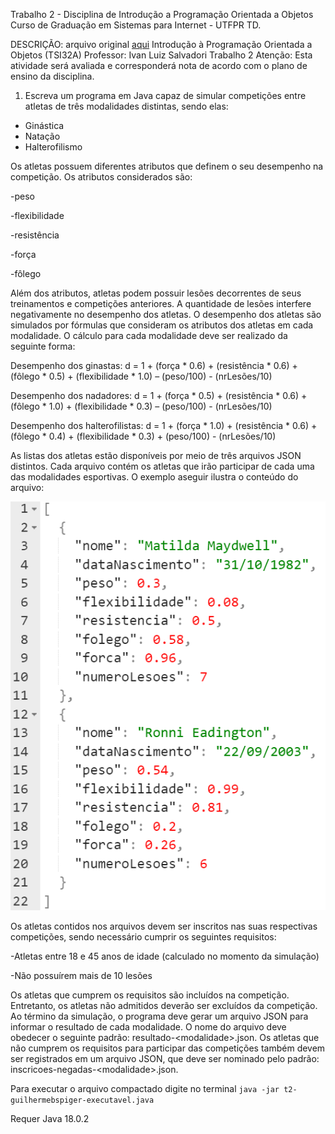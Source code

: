 Trabalho 2 - Disciplina de Introdução a Programação Orientada a Objetos
Curso de Graduação em Sistemas para Internet - UTFPR TD.

DESCRIÇÃO: arquivo original [aqui](pdf/trabalho2.pdf)
Introdução à Programação Orientada a Objetos (TSI32A)
Professor: Ivan Luiz Salvadori
Trabalho 2
Atenção: Esta atividade será avaliada e corresponderá nota de acordo com o plano de ensino da disciplina.

1. Escreva um programa em Java capaz de simular competições entre atletas de três modalidades distintas, sendo elas:
- Ginástica
- Natação
- Halterofilismo

Os atletas possuem diferentes atributos que definem o seu desempenho na competição. Os atributos considerados são:

-peso

-flexibilidade

-resistência

-força

-fôlego

Além dos atributos, atletas podem possuir lesões decorrentes de seus treinamentos e competições anteriores. A quantidade de lesões interfere negativamente no desempenho dos atletas.
O desempenho dos atletas são simulados por fórmulas que consideram os atributos dos atletas em cada modalidade. O cálculo para cada modalidade deve ser realizado da seguinte forma:

Desempenho dos ginastas:
d = 1 + (força * 0.6) + (resistência * 0.6) + (fôlego * 0.5) + (flexibilidade * 1.0) – (peso/100) - (nrLesões/10)

Desempenho dos nadadores:
d = 1 + (força * 0.5) + (resistência * 0.6) + (fôlego * 1.0) + (flexibilidade * 0.3) – (peso/100) - (nrLesões/10)

Desempenho dos halterofilistas:
d = 1 + (força * 1.0) + (resistência * 0.6) + (fôlego * 0.4) + (flexibilidade * 0.3) + (peso/100) - (nrLesões/10)

As listas dos atletas estão disponíveis por meio de três arquivos JSON distintos. Cada arquivo contém os atletas que irão participar de cada uma das modalidades esportivas. O exemplo aseguir ilustra o conteúdo do arquivo:

![exemplo-json](img/example-json.png)

Os atletas contidos nos arquivos devem ser inscritos nas suas respectivas competições, sendo necessário cumprir os seguintes requisitos:

-Atletas entre 18 e 45 anos de idade (calculado no momento da simulação)

-Não possuírem mais de 10 lesões

Os atletas que cumprem os requisitos são incluídos na competição. Entretanto, os atletas não admitidos deverão ser excluídos da competição. Ao término da simulação, o programa deve gerar um arquivo JSON para informar o resultado de cada modalidade. O nome do arquivo deve obedecer o seguinte padrão: resultado-\<modalidade\>.json. Os atletas que não cumprem os requisitos para participar das competições também devem ser registrados em um arquivo JSON, que deve ser nominado pelo padrão: inscricoes-negadas-\<modalidade\>.json.

Para executar o arquivo compactado digite no terminal
`` java -jar t2-guilhermebspiger-executavel.java ``

Requer Java 18.0.2

